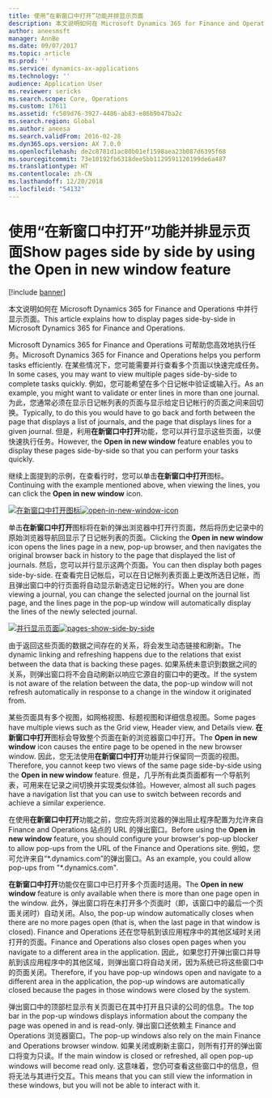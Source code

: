 ```yaml
---
title: 使用“在新窗口中打开”功能并排显示页面
description: 本文说明如何在 Microsoft Dynamics 365 for Finance and Operations 中并行显示页面。
author: aneesmsft
manager: AnnBe
ms.date: 09/07/2017
ms.topic: article
ms.prod: ''
ms.service: dynamics-ax-applications
ms.technology: ''
audience: Application User
ms.reviewer: sericks
ms.search.scope: Core, Operations
ms.custom: 17611
ms.assetid: fc589d76-3927-4486-ab83-e86b9b47ba2c
ms.search.region: Global
ms.author: aneesa
ms.search.validFrom: 2016-02-28
ms.dyn365.ops.version: AX 7.0.0
ms.openlocfilehash: de2c8781d1ac80b01ef1598aea23b087d6395f68
ms.sourcegitcommit: 73e10192fb6318dee5bb1129591120199de6a487
ms.translationtype: HT
ms.contentlocale: zh-CN
ms.lasthandoff: 12/20/2018
ms.locfileid: "54132"
---
```

# <a name="show-pages-side-by-side-by-using-the-open-in-new-window-feature"></a><span data-ttu-id="d1bfb-103">使用“在新窗口中打开”功能并排显示页面</span><span class="sxs-lookup"><span data-stu-id="d1bfb-103">Show pages side by side by using the Open in new window feature</span></span>

[!include [banner](../includes/banner.md)]

<span data-ttu-id="d1bfb-104">本文说明如何在 Microsoft Dynamics 365 for Finance and Operations 中并行显示页面。</span><span class="sxs-lookup"><span data-stu-id="d1bfb-104">This article explains how to display pages side-by-side in Microsoft Dynamics 365 for Finance and Operations.</span></span>

<span data-ttu-id="d1bfb-105">Microsoft Dynamics 365 for Finance and Operations 可帮助您高效地执行任务。</span><span class="sxs-lookup"><span data-stu-id="d1bfb-105">Microsoft Dynamics 365 for Finance and Operations helps you perform tasks efficiently.</span></span> <span data-ttu-id="d1bfb-106">在某些情况下，您可能需要并行查看多个页面以快速完成任务。</span><span class="sxs-lookup"><span data-stu-id="d1bfb-106">In some cases, you may want to view multiple pages side-by-side to complete tasks quickly.</span></span> <span data-ttu-id="d1bfb-107">例如，您可能希望在多个日记帐中验证或输入行。</span><span class="sxs-lookup"><span data-stu-id="d1bfb-107">As an example, you might want to validate or enter lines in more than one journal.</span></span> <span data-ttu-id="d1bfb-108">为此，您通常必须在显示日记帐列表的页面与显示给定日记帐行的页面之间来回切换。</span><span class="sxs-lookup"><span data-stu-id="d1bfb-108">Typically, to do this you would have to go back and forth between the page that displays a list of journals, and the page that displays lines for a given journal.</span></span> <span data-ttu-id="d1bfb-109">但是，利用**在新窗口中打开**功能，您可以并行显示这些页面，以便快速执行任务。</span><span class="sxs-lookup"><span data-stu-id="d1bfb-109">However, the **Open in new window** feature enables you to display these pages side-by-side so that you can perform your tasks quickly.</span></span> 

<span data-ttu-id="d1bfb-110">继续上面提到的示例，在查看行时，您可以单击**在新窗口中打开**图标。</span><span class="sxs-lookup"><span data-stu-id="d1bfb-110">Continuing with the example mentioned above, when viewing the lines, you can click the **Open in new window** icon.</span></span> 

<span data-ttu-id="d1bfb-111">[![在新窗口中打开图标](./media/open-in-new-window-icon.png)](./media/open-in-new-window-icon.png)</span><span class="sxs-lookup"><span data-stu-id="d1bfb-111">[![open-in-new-window-icon](./media/open-in-new-window-icon.png)](./media/open-in-new-window-icon.png)</span></span> 

<span data-ttu-id="d1bfb-112">单击**在新窗口中打开**图标将在新的弹出浏览器中打开行页面，然后将历史记录中的原始浏览器导航回显示了日记帐列表的页面。</span><span class="sxs-lookup"><span data-stu-id="d1bfb-112">Clicking the **Open in new window** icon opens the lines page in a new, pop-up browser, and then navigates the original browser back in history to the page that displayed the list of journals.</span></span> <span data-ttu-id="d1bfb-113">然后，您可以并行显示这两个页面。</span><span class="sxs-lookup"><span data-stu-id="d1bfb-113">You can then display both pages side-by-side.</span></span> <span data-ttu-id="d1bfb-114">在查看完日记帐后，可以在日记帐列表页面上更改所选日记帐，而且弹出窗口中的行页面将自动显示新选定日记帐的行。</span><span class="sxs-lookup"><span data-stu-id="d1bfb-114">When you are done viewing a journal, you can change the selected journal on the journal list page, and the lines page in the pop-up window will automatically display the lines of the newly selected journal.</span></span> 

<span data-ttu-id="d1bfb-115">[![并行显示页面](./media/pages-show-side-by-side.png)](./media/pages-show-side-by-side.png)</span><span class="sxs-lookup"><span data-stu-id="d1bfb-115">[![pages-show-side-by-side](./media/pages-show-side-by-side.png)](./media/pages-show-side-by-side.png)</span></span> 

<span data-ttu-id="d1bfb-116">由于返回这些页面的数据之间存在的关系，将会发生动态链接和刷新。</span><span class="sxs-lookup"><span data-stu-id="d1bfb-116">The dynamic linking and refreshing happens due to the relations that exist between the data that is backing these pages.</span></span> <span data-ttu-id="d1bfb-117">如果系统未意识到数据之间的关系，则弹出窗口将不会自动刷新以响应它源自的窗口中的更改。</span><span class="sxs-lookup"><span data-stu-id="d1bfb-117">If the system is not aware of the relation between the data, the pop-up window will not refresh automatically in response to a change in the window it originated from.</span></span> 

<span data-ttu-id="d1bfb-118">某些页面具有多个视图，如网格视图、标题视图和详细信息视图。</span><span class="sxs-lookup"><span data-stu-id="d1bfb-118">Some pages have multiple views such as the Grid view, Header view, and Details view.</span></span> <span data-ttu-id="d1bfb-119">**在新窗口中打开**图标会导致整个页面在新的浏览器窗口中打开。</span><span class="sxs-lookup"><span data-stu-id="d1bfb-119">The **Open in new window** icon causes the entire page to be opened in the new browser window.</span></span> <span data-ttu-id="d1bfb-120">因此，您无法使用**在新窗口中打开**功能并行保留同一页面的视图。</span><span class="sxs-lookup"><span data-stu-id="d1bfb-120">Therefore, you cannot keep two views of the same page side-by-side using the **Open in new window** feature.</span></span> <span data-ttu-id="d1bfb-121">但是，几乎所有此类页面都有一个导航列表，可用来在记录之间切换并实现类似体验。</span><span class="sxs-lookup"><span data-stu-id="d1bfb-121">However, almost all such pages have a navigation list that you can use to switch between records and achieve a similar experience.</span></span> 

<span data-ttu-id="d1bfb-122">在使用**在新窗口中打开**功能之前，您应先将浏览器的弹出阻止程序配置为允许来自 Finance and Operations 站点的 URL 的弹出窗口。</span><span class="sxs-lookup"><span data-stu-id="d1bfb-122">Before using the **Open in new window** feature, you should configure your browser's pop-up blocker to allow pop-ups from the URL of the Finance and Operations site.</span></span> <span data-ttu-id="d1bfb-123">例如，您可允许来自“\*.dynamics.com”的弹出窗口。</span><span class="sxs-lookup"><span data-stu-id="d1bfb-123">As an example, you could allow pop-ups from "\*.dynamics.com".</span></span> 

<span data-ttu-id="d1bfb-124">**在新窗口中打开**功能仅在窗口中已打开多个页面时适用。</span><span class="sxs-lookup"><span data-stu-id="d1bfb-124">The **Open in new window** feature is only available when there is more than one page open in the window.</span></span> <span data-ttu-id="d1bfb-125">此外，弹出窗口将在未打开多个页面时（即，该窗口中的最后一个页面关闭时）自动关闭。</span><span class="sxs-lookup"><span data-stu-id="d1bfb-125">Also, the pop-up window automatically closes when there are no more pages open (that is, when the last page in that window is closed).</span></span> <span data-ttu-id="d1bfb-126">Finance and Operations 还在您导航到该应用程序中的其他区域时关闭打开的页面。</span><span class="sxs-lookup"><span data-stu-id="d1bfb-126">Finance and Operations also closes open pages when you navigate to a different area in the application.</span></span> <span data-ttu-id="d1bfb-127">因此，如果您打开弹出窗口并导航到该应用程序中的其他区域，则弹出窗口将自动关闭，因为系统已将这些窗口中的页面关闭。</span><span class="sxs-lookup"><span data-stu-id="d1bfb-127">Therefore, if you have pop-up windows open and navigate to a different area in the application, the pop-up windows are automatically closed because the pages in those windows were closed by the system.</span></span> 

<span data-ttu-id="d1bfb-128">弹出窗口中的顶部栏显示有关页面已在其中打开且只读的公司的信息。</span><span class="sxs-lookup"><span data-stu-id="d1bfb-128">The top bar in the pop-up windows displays information about the company the page was opened in and is read-only.</span></span> <span data-ttu-id="d1bfb-129">弹出窗口还依赖主 Finance and Operations 浏览器窗口。</span><span class="sxs-lookup"><span data-stu-id="d1bfb-129">The pop-up windows also rely on the main Finance and Operations browser window.</span></span> <span data-ttu-id="d1bfb-130">如果关闭或刷新主窗口，则所有打开的弹出窗口将变为只读。</span><span class="sxs-lookup"><span data-stu-id="d1bfb-130">If the main window is closed or refreshed, all open pop-up windows will become read only.</span></span> <span data-ttu-id="d1bfb-131">这意味着，您仍可查看这些窗口中的信息，但将无法与其进行交互。</span><span class="sxs-lookup"><span data-stu-id="d1bfb-131">This means that you can still view the information in these windows, but you will not be able to interact with it.</span></span>



